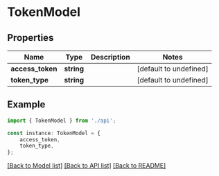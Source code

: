 # TokenModel


## Properties

Name | Type | Description | Notes
------------ | ------------- | ------------- | -------------
**access_token** | **string** |  | [default to undefined]
**token_type** | **string** |  | [default to undefined]

## Example

```typescript
import { TokenModel } from './api';

const instance: TokenModel = {
    access_token,
    token_type,
};
```

[[Back to Model list]](../README.md#documentation-for-models) [[Back to API list]](../README.md#documentation-for-api-endpoints) [[Back to README]](../README.md)
